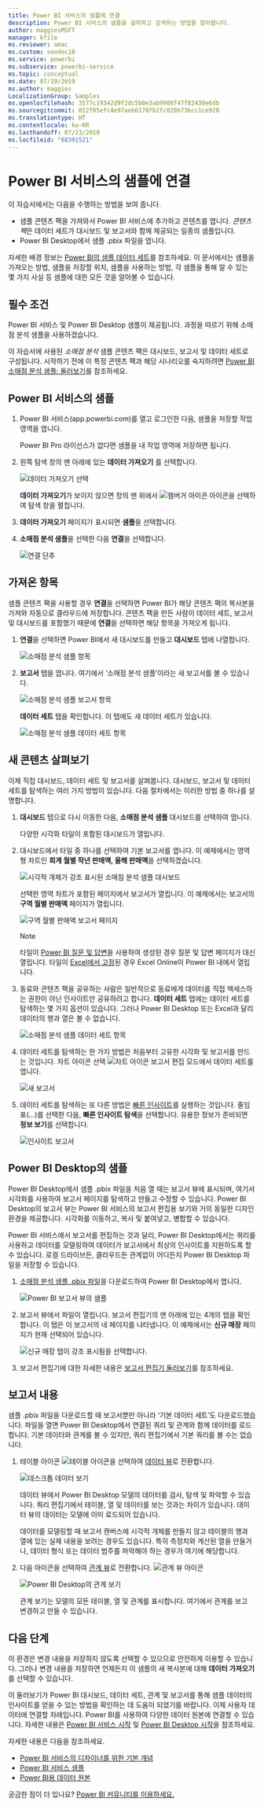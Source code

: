 ```yaml
---
title: Power BI 서비스의 샘플에 연결
description: Power BI 서비스의 샘플을 설치하고 검색하는 방법을 알아봅니다.
author: maggiesMSFT
manager: kfile
ms.reviewer: amac
ms.custom: seodec18
ms.service: powerbi
ms.subservice: powerbi-service
ms.topic: conceptual
ms.date: 07/19/2019
ms.author: maggies
LocalizationGroup: Samples
ms.openlocfilehash: 3577c19342d9f2dc5b0e3ab9908f47f82430e6db
ms.sourcegitcommit: 012f05efc4e97aeb6178fb2fc820b73bcc1ce920
ms.translationtype: HT
ms.contentlocale: ko-KR
ms.lasthandoff: 07/23/2019
ms.locfileid: "68391521"
---
```

#  <a name="connect-to-the-samples-in-the-power-bi-service"></a>Power BI 서비스의 샘플에 연결

이 자습서에서는 다음을 수행하는 방법을 보여 줍니다. 
- 샘플 콘텐츠 팩을 가져와서 Power BI 서비스에 추가하고 콘텐츠를 엽니다. *콘텐츠 팩*은 데이터 세트가 대시보드 및 보고서와 함께 제공되는 일종의 샘플입니다. 
- Power BI Desktop에서 샘플 .pbix 파일을 엽니다.

자세한 배경 정보는 [Power BI의 샘플 데이터 세트](sample-datasets.md)를 참조하세요. 이 문서에서는 샘플을 가져오는 방법, 샘플을 저장할 위치, 샘플을 사용하는 방법, 각 샘플을 통해 알 수 있는 몇 가지 사실 등 샘플에 대한 모든 것을 알아볼 수 있습니다. 

## <a name="prerequisites"></a>필수 조건
Power BI 서비스 및 Power BI Desktop 샘플이 제공됩니다. 과정을 따르기 위해 소매점 분석 샘플을 사용하겠습니다.

이 자습서에 사용된 *소매점 분석* 샘플 콘텐츠 팩은 대시보드, 보고서 및 데이터 세트로 구성됩니다.
시작하기 전에 이 특정 콘텐츠 팩과 해당 시나리오를 숙지하려면 [Power BI 소매점 분석 샘플: 둘러보기](sample-retail-analysis.md)를 참조하세요.

## <a name="samples-in-the-power-bi-service"></a>Power BI 서비스의 샘플

1. Power BI 서비스(app.powerbi.com)를 열고 로그인한 다음, 샘플을 저장할 작업 영역을 엽니다. 

    Power BI Pro 라이선스가 없다면 샘플을 내 작업 영역에 저장하면 됩니다.

2. 왼쪽 탐색 창의 맨 아래에 있는 **데이터 가져오기** 를 선택합니다. 

   ![데이터 가져오기 선택](media/sample-datasets/power-bi-get-data.png)

   **데이터 가져오기**가 보이지 않으면 창의 맨 위에서 ![햄버거 아이콘](media/sample-tutorial-connect-to-the-samples/expand-nav.png) 아이콘을 선택하여 탐색 창을 펼칩니다.

5. **데이터 가져오기** 페이지가 표시되면 **샘플**을 선택합니다.
   
6. **소매점 분석 샘플**을 선택한 다음 **연결**을 선택합니다.   
   
   ![연결 단추](media/sample-tutorial-connect-to-the-samples/pbi_retailanalysissampleconnect.png)

## <a name="what-was-imported"></a>가져온 항목
샘플 콘텐츠 팩을 사용할 경우 **연결**을 선택하면 Power BI가 해당 콘텐츠 팩의 복사본을 가져와 자동으로 클라우드에 저장합니다. 콘텐츠 팩을 만든 사람이 데이터 세트, 보고서 및 대시보드를 포함했기 때문에 **연결**을 선택하면 해당 항목을 가져오게 됩니다. 

1. **연결**을 선택하면 Power BI에서 새 대시보드를 만들고 **대시보드** 탭에 나열합니다. 
   
   ![소매점 분석 샘플 항목](media/sample-retail-analysis/retail-entry.png)
2. **보고서** 탭을 엽니다. 여기에서 ‘소매점 분석 샘플’이라는 새 보고서를 볼 수 있습니다. 
   
   ![소매점 분석 샘플 보고서 항목](media/sample-tutorial-connect-to-the-samples/power-bi-new-report.png)
   
   **데이터 세트** 탭을 확인합니다. 이 탭에도 새 데이터 세트가 있습니다.
   
   ![소매점 분석 샘플 데이터 세트 항목](media/sample-tutorial-connect-to-the-samples/power-bi-new-dataset.png)

## <a name="explore-your-new-content"></a>새 콘텐츠 살펴보기
이제 직접 대시보드, 데이터 세트 및 보고서를 살펴봅니다. 대시보드, 보고서 및 데이터 세트를 탐색하는 여러 가지 방법이 있습니다. 다음 절차에서는 이러한 방법 중 하나를 설명합니다.  

1. **대시보드** 탭으로 다시 이동한 다음, **소매점 분석 샘플** 대시보드를 선택하여 엽니다.       

   다양한 시각화 타일이 포함된 대시보드가 열립니다.   
 
1. 대시보드에서 타일 중 하나를 선택하여 기본 보고서를 엽니다. 이 예제에서는 영역형 차트인 **회계 월별 작년 판매액, 올해 판매액**을 선택하겠습니다.  

   ![시각적 개체가 강조 표시된 소매점 분석 샘플 대시보드](media/sample-tutorial-connect-to-the-samples/power-bi-dashboards2new.png)

   선택한 영역 차트가 포함된 페이지에서 보고서가 열립니다. 이 예제에서는 보고서의 **구역 월별 판매액** 페이지가 열립니다.
   
   ![구역 월별 판매액 보고서 페이지](media/sample-tutorial-connect-to-the-samples/power-bi-report.png)
   
   > [!NOTE]
   > 타일이 [Power BI 질문 및 답변](power-bi-tutorial-q-and-a.md)을 사용하여 생성된 경우 질문 및 답변 페이지가 대신 열립니다. 타일이 [Excel에서 고정](service-dashboard-pin-tile-from-excel.md)된 경우 Excel Online이 Power BI 내에서 열립니다.
   > 
   > 
1. 동료와 콘텐츠 팩을 공유하는 사람은 일반적으로 동료에게 데이터를 직접 액세스하는 권한이 아닌 인사이트만 공유하려고 합니다. **데이터 세트** 탭에는 데이터 세트를 탐색하는 몇 가지 옵션이 있습니다. 그러나 Power BI Desktop 또는 Excel과 달리 데이터의 행과 열은 볼 수 없습니다. 
   
   ![소매점 분석 샘플 데이터 세트 항목](media/sample-tutorial-connect-to-the-samples/power-bi-new-dataset.png)
   
1. 데이터 세트를 탐색하는 한 가지 방법은 처음부터 고유한 시각화 및 보고서를 만드는 것입니다. 차트 아이콘 선택 ![차트 아이콘](media/sample-tutorial-connect-to-the-samples/power-bi-chart-icon4.png) 보고서 편집 모드에서 데이터 세트를 엽니다.
     
   ![새 보고서](media/sample-tutorial-connect-to-the-samples/power-bi-report-editing.png)

1. 데이터 세트를 탐색하는 또 다른 방법은 [빠른 인사이트](consumer/end-user-insights.md)를 실행하는 것입니다. 줄임표(...)를 선택한 다음, **빠른 인사이트 탐색**을 선택합니다. 유용한 정보가 준비되면 **정보 보기**를 선택합니다.
     
    ![인사이트 보고서](media/sample-tutorial-connect-to-the-samples/power-bi-insights.png)

## <a name="samples-in-power-bi-desktop"></a>Power BI Desktop의 샘플 
Power BI Desktop에서 샘플 .pbix 파일을 처음 열 때는 보고서 뷰에 표시되며, 여기서 시각화를 사용하여 보고서 페이지를 탐색하고 만들고 수정할 수 있습니다. Power BI Desktop의 보고서 뷰는 Power BI 서비스의 보고서 편집용 보기와 거의 동일한 디자인 환경을 제공합니다. 시각화를 이동하고, 복사 및 붙여넣고, 병합할 수 있습니다. 

Power BI 서비스에서 보고서를 편집하는 것과 달리, Power BI Desktop에서는 쿼리를 사용하고 데이터를 모델링하여 데이터가 보고서에서 최상의 인사이트를 지원하도록 할 수 있습니다. 로컬 드라이브든, 클라우드든 관계없이 어디든지 Power BI Desktop 파일을 저장할 수 있습니다.

1. [소매점 분석 샘플 .pbix 파일](http://download.microsoft.com/download/9/6/D/96DDC2FF-2568-491D-AAFA-AFDD6F763AE3/Retail%20Analysis%20Sample%20PBIX.pbix)을 다운로드하여 Power BI Desktop에서 엽니다. 

    ![Power BI 보고서 뷰의 샘플](media/sample-tutorial-connect-to-the-samples/power-bi-samples-desktop.png)

1. 보고서 뷰에서 파일이 열립니다. 보고서 편집기의 맨 아래에 있는 4개의 탭을 확인합니다. 이 탭은 이 보고서의 네 페이지를 나타냅니다. 이 예제에서는 **신규 매장** 페이지가 현재 선택되어 있습니다. 

    ![신규 매장 탭이 강조 표시됨](media/sample-tutorial-connect-to-the-samples/power-bi-sample-tabs.png)을 선택합니다.

1. 보고서 편집기에 대한 자세한 내용은 [보고서 편집기 둘러보기](service-the-report-editor-take-a-tour.md)를 참조하세요.

## <a name="whats-in-your-report"></a>보고서 내용
샘플 .pbix 파일을 다운로드할 때 보고서뿐만 아니라 ‘기본 데이터 세트’도 다운로드했습니다.  파일을 열면 Power BI Desktop에서 연결된 쿼리 및 관계와 함께 데이터를 로드합니다. 기본 데이터와 관계를 볼 수 있지만, 쿼리 편집기에서 기본 쿼리를 볼 수는 없습니다.


1. 테이블 아이콘 ![테이블 아이콘](media/sample-tutorial-connect-to-the-samples/power-bi-data-icon.png)을 선택하여 [데이터 뷰](desktop-data-view.md)로 전환합니다.
 
    ![데스크톱 데이터 보기](media/sample-tutorial-connect-to-the-samples/power-bi-desktop-sample-data.png)

    데이터 뷰에서 Power BI Desktop 모델의 데이터를 검사, 탐색 및 파악할 수 있습니다. 쿼리 편집기에서 테이블, 열 및 데이터를 보는 것과는 차이가 있습니다. 데이터 뷰의 데이터는 모델에 이미 로드되어 있습니다.

    데이터를 모델링할 때 보고서 캔버스에 시각적 개체를 만들지 않고 테이블의 행과 열에 있는 실제 내용을 보려는 경우도 있습니다. 특히 측정치와 계산된 열을 만들거나, 데이터 형식 또는 데이터 범주를 파악해야 하는 경우가 여기에 해당합니다.

1. 다음 아이콘을 선택하여 [관계 뷰](desktop-relationship-view.md)로 전환합니다. ![관계 뷰 아이콘](media/sample-tutorial-connect-to-the-samples/power-bi-desktop-relationship-icon.png)
 
    ![Power BI Desktop의 관계 보기](media/sample-tutorial-connect-to-the-samples/power-bi-relationships.png)

    관계 보기는 모델의 모든 테이블, 열 및 관계를 표시합니다. 여기에서 관계를 보고 변경하고 만들 수 있습니다.

## <a name="next-steps"></a>다음 단계
이 환경은 변경 내용을 저장하지 않도록 선택할 수 있으므로 안전하게 이용할 수 있습니다. 그러나 변경 내용을 저장하면 언제든지 이 샘플의 새 복사본에 대해 **데이터 가져오기**를 선택할 수 있습니다.

이 둘러보기가 Power BI 대시보드, 데이터 세트, 관계 및 보고서를 통해 샘플 데이터의 인사이트를 얻을 수 있는 방법을 확인하는 데 도움이 되었기를 바랍니다. 이제 사용자 데이터에 연결할 차례입니다. Power BI를 사용하여 다양한 데이터 원본에 연결할 수 있습니다. 자세한 내용은 [Power BI 서비스 시작](service-get-started.md) 및 [Power BI Desktop 시작](desktop-getting-started.md)을 참조하세요.  

자세한 내용은 다음을 참조하세요.  
- [Power BI 서비스의 디자이너를 위한 기본 개념](service-basic-concepts.md)
- [Power BI 서비스 샘플](sample-datasets.md)
- [Power BI용 데이터 원본](service-get-data.md)

궁금한 점이 더 있나요? [Power BI 커뮤니티를 이용하세요.](http://community.powerbi.com/)
